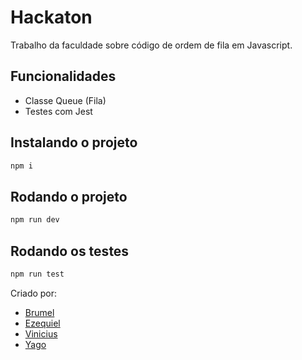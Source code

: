 # Hackaton

Trabalho da faculdade sobre código de ordem de fila em Javascript.

## Funcionalidades

- Classe Queue (Fila)
- Testes com Jest

## Instalando o projeto

```bash
npm i
```

## Rodando o projeto

```bash
npm run dev
```

## Rodando os testes

```bash
npm run test
```

Criado por:

- [Brumel](https://github.com/aeciobrumel)
- [Ezequiel](https://github.com)
- [Vinicius](https://github.com)
- [Yago](https://github.com/YaGRRusso)
